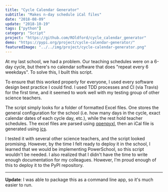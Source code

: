 ```yaml
---
title: "Cycle Calendar Generator"
subtitle: "Makes n-day schedule iCal files"
date: "2018-08-09"
update: "2018-10-19"
tags: ["python"]
category: "Script"
project: "https://github.com/ROldford/cycle_calendar_generator"
demo: "https://pypi.org/project/cycle-calendar-generator/"
featuredImage: "../../img/project/cycle-calendar-generator.png"
---
```


At my last school, we had a problem. Our teaching schedules were on a 6-day cycle, but there's no calendar software that does "repeat every 6 weekdays". To solve this, I built this script.

To ensure that this worked properly for everyone, I used every software design best practice I could find. I used TDD processes and CI (via Travis) for the first time, and it seemed to work well with my testing group of other science teachers.

The script simply looks for a folder of formatted Excel files. One stores the general configuration for the school (i.e. how many days in the cycle, exact calendar dates of each cycle day, etc.), while the rest hold teacher schedules. The excel files are parsed using [openpyxl](https://bitbucket.org/openpyxl/openpyxl/src), then an iCal file is generated using [ics](https://github.com/C4ptainCrunch/ics.py).

I tested it with several other science teachers, and the script looked promising. However, by the time I felt ready to deploy it in the school, I learned that we would be implementing PowerSchool, so this script wouldn't be needed. I also realized that I didn't have the time to write enough documentation for my colleagues. However, I'm proud enough of this to deploy it to the PyPI repository.

---

**Update**: I was able to package this as a command line app, so it's much easier to run.
